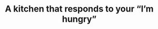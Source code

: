 ---
layout: default
title: A kitchen that responds to your “I’m hungry”
nav_order: 6
description: ".."
has_children: false
parent:  Coursera - Microsoft Semantic Kernel
---